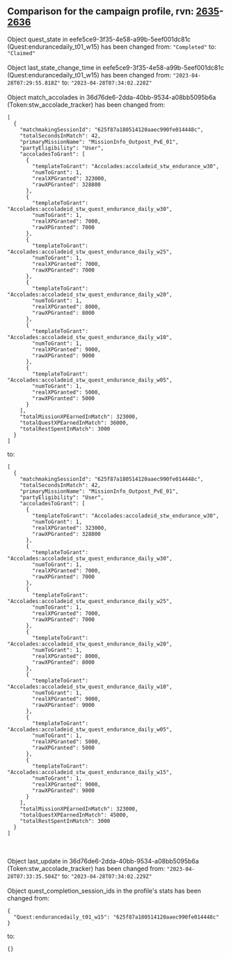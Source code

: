 ## Comparison for the campaign profile, rvn: [2635](https://github.com/PRO100KatYT/FortniteProfileRevisions/tree/main/profiles/campaign/2635%20campaign.json)-[2636](https://github.com/PRO100KatYT/FortniteProfileRevisions/tree/main/profiles/campaign/2636%20campaign.json)

Object quest_state in eefe5ce9-3f35-4e58-a99b-5eef001dc81c (Quest:endurancedaily_t01_w15) has been changed from: `"Completed"` to: `"Claimed"`
<br><br>
Object last_state_change_time in eefe5ce9-3f35-4e58-a99b-5eef001dc81c (Quest:endurancedaily_t01_w15) has been changed from: `"2023-04-28T07:29:55.818Z"` to: `"2023-04-28T07:34:02.228Z"`
<br><br>
Object match_accolades in 36d76de6-2dda-40bb-9534-a08bb5095b6a (Token:stw_accolade_tracker) has been changed from:

```
[
  {
    "matchmakingSessionId": "625f87a180514120aaec990fe014448c",
    "totalSecondsInMatch": 42,
    "primaryMissionName": "MissionInfo_Outpost_PvE_01",
    "partyEligibility": "User",
    "accoladesToGrant": [
      {
        "templateToGrant": "Accolades:accoladeid_stw_endurance_w30",
        "numToGrant": 1,
        "realXPGranted": 323000,
        "rawXPGranted": 328800
      },
      {
        "templateToGrant": "Accolades:accoladeid_stw_quest_endurance_daily_w30",
        "numToGrant": 1,
        "realXPGranted": 7000,
        "rawXPGranted": 7000
      },
      {
        "templateToGrant": "Accolades:accoladeid_stw_quest_endurance_daily_w25",
        "numToGrant": 1,
        "realXPGranted": 7000,
        "rawXPGranted": 7000
      },
      {
        "templateToGrant": "Accolades:accoladeid_stw_quest_endurance_daily_w20",
        "numToGrant": 1,
        "realXPGranted": 8000,
        "rawXPGranted": 8000
      },
      {
        "templateToGrant": "Accolades:accoladeid_stw_quest_endurance_daily_w10",
        "numToGrant": 1,
        "realXPGranted": 9000,
        "rawXPGranted": 9000
      },
      {
        "templateToGrant": "Accolades:accoladeid_stw_quest_endurance_daily_w05",
        "numToGrant": 1,
        "realXPGranted": 5000,
        "rawXPGranted": 5000
      }
    ],
    "totalMissionXPEarnedInMatch": 323000,
    "totalQuestXPEarnedInMatch": 36000,
    "totalRestSpentInMatch": 3000
  }
]
```

to:

```
[
  {
    "matchmakingSessionId": "625f87a180514120aaec990fe014448c",
    "totalSecondsInMatch": 42,
    "primaryMissionName": "MissionInfo_Outpost_PvE_01",
    "partyEligibility": "User",
    "accoladesToGrant": [
      {
        "templateToGrant": "Accolades:accoladeid_stw_endurance_w30",
        "numToGrant": 1,
        "realXPGranted": 323000,
        "rawXPGranted": 328800
      },
      {
        "templateToGrant": "Accolades:accoladeid_stw_quest_endurance_daily_w30",
        "numToGrant": 1,
        "realXPGranted": 7000,
        "rawXPGranted": 7000
      },
      {
        "templateToGrant": "Accolades:accoladeid_stw_quest_endurance_daily_w25",
        "numToGrant": 1,
        "realXPGranted": 7000,
        "rawXPGranted": 7000
      },
      {
        "templateToGrant": "Accolades:accoladeid_stw_quest_endurance_daily_w20",
        "numToGrant": 1,
        "realXPGranted": 8000,
        "rawXPGranted": 8000
      },
      {
        "templateToGrant": "Accolades:accoladeid_stw_quest_endurance_daily_w10",
        "numToGrant": 1,
        "realXPGranted": 9000,
        "rawXPGranted": 9000
      },
      {
        "templateToGrant": "Accolades:accoladeid_stw_quest_endurance_daily_w05",
        "numToGrant": 1,
        "realXPGranted": 5000,
        "rawXPGranted": 5000
      },
      {
        "templateToGrant": "Accolades:accoladeid_stw_quest_endurance_daily_w15",
        "numToGrant": 1,
        "realXPGranted": 9000,
        "rawXPGranted": 9000
      }
    ],
    "totalMissionXPEarnedInMatch": 323000,
    "totalQuestXPEarnedInMatch": 45000,
    "totalRestSpentInMatch": 3000
  }
]
```

<br><br>
Object last_update in 36d76de6-2dda-40bb-9534-a08bb5095b6a (Token:stw_accolade_tracker) has been changed from: `"2023-04-28T07:33:35.504Z"` to: `"2023-04-28T07:34:02.229Z"`
<br><br>
Object quest_completion_session_ids in the profile's stats has been changed from:

```
{
  "Quest:endurancedaily_t01_w15": "625f87a180514120aaec990fe014448c"
}
```

to:

```
{}
```

<br><br>
